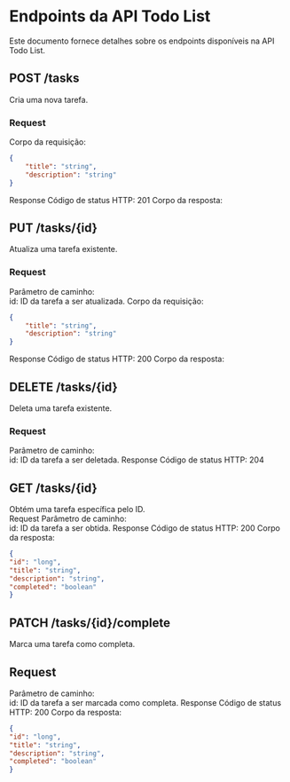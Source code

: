 # Endpoints da API Todo List

Este documento fornece detalhes sobre os endpoints disponíveis na API Todo List.

## POST /tasks

Cria uma nova tarefa.

### Request

Corpo da requisição:

```json
{
    "title": "string",
    "description": "string"
} 
```
Response
Código de status HTTP: 201  Corpo da resposta:

## PUT /tasks/{id}
Atualiza uma tarefa existente.  

### Request 

Parâmetro de caminho:  
id: ID da tarefa a ser atualizada.
Corpo da requisição:

```json
{
    "title": "string",
    "description": "string"
} 
```     
Response
Código de status HTTP: 200  Corpo da resposta:

## DELETE /tasks/{id}
Deleta uma tarefa existente.
### Request
Parâmetro de caminho:  
id: ID da tarefa a ser deletada.
Response
Código de status HTTP: 204

## GET /tasks/{id}
Obtém uma tarefa específica pelo ID.  
Request
Parâmetro de caminho:  
id: ID da tarefa a ser obtida.
Response
Código de status HTTP: 200  Corpo da resposta:

```json
{
"id": "long",
"title": "string",
"description": "string",
"completed": "boolean"
}
```

## PATCH /tasks/{id}/complete
Marca uma tarefa como completa.  
## Request
Parâmetro de caminho:  
id: ID da tarefa a ser marcada como completa.
Response
Código de status HTTP: 200  Corpo da resposta:


```json
{
"id": "long",
"title": "string",
"description": "string",
"completed": "boolean"
}
```